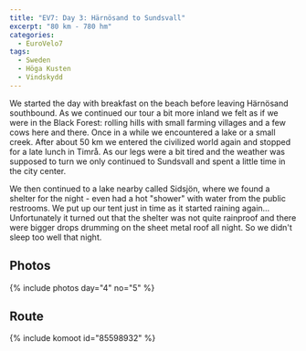 ```yaml
---
title: "EV7: Day 3: Härnösand to Sundsvall"
excerpt: "80 km - 780 hm"
categories:
  - EuroVelo7
tags:
  - Sweden
  - Höga Kusten
  - Vindskydd
---
```

We started the day with breakfast on the beach before leaving Härnösand southbound.
As we continued our tour a bit more inland we felt as if we were in the Black Forest: rolling hills with small farming villages and a few cows here and there. Once in a while we encountered a lake or a small creek.
After about 50 km we entered the civilized world again and stopped for a late lunch in Timrå. 
As our legs were a bit tired and the weather was supposed to turn we only continued to Sundsvall and spent a little time in the city center.

We then continued to a lake nearby called Sidsjön, where we found a shelter for the night - even had a hot "shower" with water from the public restrooms.
We put up our tent just in time as it started raining again... Unfortunately it turned out that the shelter was not quite rainproof and there were bigger drops drumming on the sheet metal roof all night. So we didn't sleep too well that night.

## Photos

{% include photos day="4" no="5" %}

## Route
{% include komoot id="85598932" %}

